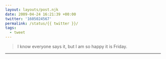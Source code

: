 ```yaml
---
layout: layouts/post.njk
date: 2009-04-24 16:21:39 +00:00
twitter: '1605024567'
permalink: /status/{{ twitter }}/
tags: 
  - tweet
---
```


> I know everyone says it, but I am so happy it is Friday.

---
